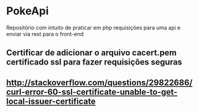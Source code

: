 # PokeApi
Repositório com intuito de praticar em php requisições para uma api e enviar via rest para o front-end

## Certificar de adicionar o arquivo cacert.pem certificado ssl para fazer requisições seguras
## http://stackoverflow.com/questions/29822686/curl-error-60-ssl-certificate-unable-to-get-local-issuer-certificate
